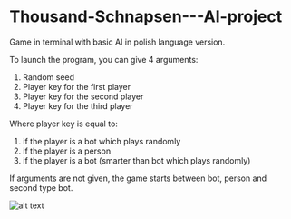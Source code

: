 # Thousand-Schnapsen---AI-project

Game in terminal with basic AI in polish language version. 

To launch the program, you can give 4 arguments:

1. Random seed
2. Player key for the first player
3. Player key for the second player
4. Player key for the third player

Where player key is equal to:

1. if the player is a bot which plays randomly
2. if the player is a person
3. if the player is a bot (smarter than bot which plays randomly)

If arguments are not given, the game starts between bot, person and second type bot.

![alt text](https://imgur.com/xnWKiRD)
